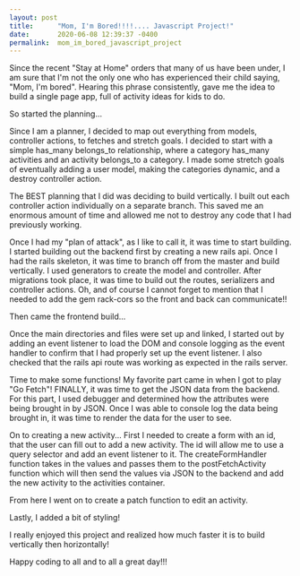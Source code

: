 ```yaml
---
layout: post
title:      "Mom, I'm Bored!!!!.... Javascript Project!"
date:       2020-06-08 12:39:37 -0400
permalink:  mom_im_bored_javascript_project
---
```



Since the recent "Stay at Home" orders that many of us have been under, I am sure that I'm not the only one who has experienced their child saying, "Mom, I'm bored".  Hearing this phrase consistently, gave me the idea to build a single page app, full of activity ideas for kids to do.  

So started the planning...

Since I am a planner, I decided to map out everything from models, controller actions, to fetches and stretch goals.  I decided to start with a simple has_many belongs_to relationship, where a category has_many activities and an activity belongs_to a category.  I made some stretch goals of eventually adding a user model, making the categories dynamic, and a destroy controller action.  

The BEST planning that I did was deciding to build vertically. 
I built out each controller action individually on a separate branch.  This saved me an enormous amount of time and allowed me not to destroy any code that I had previously working. 

Once I had my "plan of attack", as I like to call it, it was time to start building.  I started building out the backend first by creating a new rails api.  Once I had the rails skeleton, it was time to branch off from the master and build vertically.  I used generators to create the model and controller.  After migrations took place, it was time to build out the routes, serializers and controller actions.  Oh, and of course I cannot forget to mention that I needed to add the gem rack-cors so the front and back can communicate!!

Then came the frontend build...

Once the main directories and files were set up and linked, I started out by adding an event listener to load the DOM and console logging as the event handler to confirm that I had properly set up the event listener.  I also checked that the rails api route was working as expected in the rails server.  

Time to make some functions!
My favorite part came in when I got to play "Go Fetch"!  FINALLY, it was time to get the JSON data from the backend.  For this part, I used debugger and determined how the attributes were being brought in by JSON.  Once I was able to console log the data being brought in, it was time to render the data for the user to see.  

On to creating a new activity... First I needed to create a form with an id,  that the user can fill out to add a new activity.  The id will allow me to use a query selector and add an event listener to it.  The createFormHandler function takes in the values and passes them to the postFetchActivity function which will then send the values via JSON to the backend and add the new activity to the activities container.  

From here I went on to create a patch function to edit an activity.

Lastly, I added a bit of styling!  

I really enjoyed this project and realized how much faster it is to build vertically then horizontally!  

Happy coding to all and to all a great day!!!


